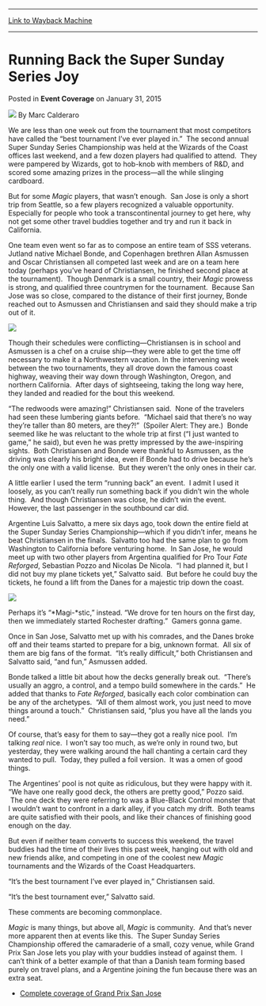 
---
[Link to Wayback Machine](https://web.archive.org/web/20150204074639/http://magic.wizards.com/en/events/coverage/gpsj2015/super-sunday-series-joy)

[_metadata_:author]:- "Marc Calderaro"
[_metadata_:description]:- "We are less than one week out from the tournament that most competitors have called the “best tournament I’ve ever played in.”  The second annual Super Sunday Series Championship was held at the Wizards of the Coast offices last weekend, and a few dozen players had qualified to attend.  They were pampered by Wizards, got to hob-knob with members of R&D, and scored some amazing prizes in the process—all the while slinging cardboard."
[_metadata_:generator]:- "Drupal 7 (http://drupal.org)"
[_metadata_:node]:- "342906"
[_metadata_:publish_date]:- "2015-01-31"
[_metadata_:source]:- "div-main-content"
[_metadata_:title]:- "Running Back the Super Sunday Series Joy"
[_metadata_:wayback_capture_timestamp]:- "2015-02-04 07:46:39"
[_metadata_:wayback_raw_url]:- "https://web.archive.org/web/20150204074639id_/http://magic.wizards.com/en/events/coverage/gpsj2015/super-sunday-series-joy"
[_metadata_:wayback_url]:- "http://magic.wizards.com/en/events/coverage/gpsj2015/super-sunday-series-joy"
---


Running Back the Super Sunday Series Joy
========================================



 Posted in **Event Coverage**
 on January 31, 2015 






![](https://media.magic.wizards.com/styles/auth_small/public/images/person/calderaro.jpg)
By Marc Calderaro










We are less than one week out from the tournament that most competitors have called the “best tournament I’ve ever played in.”  The second annual Super Sunday Series Championship was held at the Wizards of the Coast offices last weekend, and a few dozen players had qualified to attend.  They were pampered by Wizards, got to hob-knob with members of R&D, and scored some amazing prizes in the process—all the while slinging cardboard.



But for some *Magic* players, that wasn’t enough.  San Jose is only a short trip from Seattle, so a few players recognized a valuable opportunity.  Especially for people who took a transcontinental journey to get here, why not get some other travel buddies together and try and run it back in California.



One team even went so far as to compose an entire team of SSS veterans.  Jutland native Michael Bonde, and Copenhagen brethren Allan Asmussen and Oscar Christiansen all competed last week and are on a team here today (perhaps you’ve heard of Christiansen, he finished second place at the tournament).  Though Denmark is a small country, their *Magic* prowess is strong, and qualified three countrymen for the tournament.  Because San Jose was so close, compared to the distance of their first journey, Bonde reached out to Asmussen and Christiansen and said they should make a trip out of it.


![](https://media.wizards.com/2015/events/gpsj15/christensen-bonde-asmussen.jpg)


Though their schedules were conflicting—Christiansen is in school and Asmussen is a chef on a cruise ship—they were able to get the time off necessary to make it a Northwestern vacation. In the intervening week between the two tournaments, they all drove down the famous coast highway, weaving their way down through Washington, Oregon, and northern California.  After days of sightseeing, taking the long way here, they landed and readied for the bout this weekend.



“The redwoods were amazing!” Christiansen said.  None of the travelers had seen these lumbering giants before.  “Michael said that there’s no way they’re taller than 80 meters, are they?!”  (Spoiler Alert: They are.)  Bonde seemed like he was reluctant to the whole trip at first (“I just wanted to game,” he said), but even he was pretty impressed by the awe-inspiring sights.  Both Christiansen and Bonde were thankful to Asmussen, as the driving was clearly his bright idea, even if Bonde had to drive because he’s the only one with a valid license.  But they weren’t the only ones in their car.



A little earlier I used the term “running back” an event.  I admit I used it loosely, as you can’t really run something back if you didn’t win the whole thing.  And though Christiansen was close, he didn’t win the event.  However, the last passenger in the southbound car did.



Argentine Luis Salvatto, a mere six days ago, took down the entire field at the Super Sunday Series Championship—which if you didn’t infer, means he beat Christiansen in the finals.  Salvatto too had the same plan to go from Washington to California before venturing home.  In San Jose, he would meet up with two other players from Argentina qualified for Pro Tour *Fate Reforged*, Sebastian Pozzo and Nicolas De Nicola.  “I had planned it, but I did not buy my plane tickets yet,” Salvatto said.  But before he could buy the tickets, he found a lift from the Danes for a majestic trip down the coast.


![](https://media.wizards.com/2015/events/gpsj15/salvatto-nicola-pozzo.jpg)



Perhaps it’s “*Magi-*stic,” instead. “We drove for ten hours on the first day, then we immediately started Rochester drafting.”  Gamers gonna game.



Once in San Jose, Salvatto met up with his comrades, and the Danes broke off and their teams started to prepare for a big, unknown format.  All six of them are big fans of the format.  “It’s really difficult,” both Christiansen and Salvatto said, “and fun,” Asmussen added.



Bonde talked a little bit about how the decks generally break out.  “There’s usually an aggro, a control, and a tempo build somewhere in the cards.”  He added that thanks to *Fate Reforged*, basically each color combination can be any of the archetypes.  “All of them almost work, you just need to move things around a touch.”  Christiansen said, “plus you have all the lands you need.”



Of course, that’s easy for them to say—they got a really nice pool.  I’m talking *real* nice.  I won’t say too much, as we’re only in round two, but yesterday, they were walking around the hall chanting a certain card they wanted to pull.  Today, they pulled a foil version.  It was a omen of good things.



The Argentines’ pool is not quite as ridiculous, but they were happy with it.  “We have one really good deck, the others are pretty good,” Pozzo said.  The one deck they were referring to was a Blue-Black Control monster that I wouldn’t want to confront in a dark alley, if you catch my drift.  Both teams are quite satisfied with their pools, and like their chances of finishing good enough on the day.



But even if neither team converts to success this weekend, the travel buddies had the time of their lives this past week, hanging out with old and new friends alike, and competing in one of the coolest new *Magic* tournaments and the Wizards of the Coast Headquarters.



“It’s the best tournament I’ve ever played in,” Christiansen said.



“It’s the best tournament ever,” Salvatto said.



These comments are becoming commonplace.



*Magic* is many things, but above all, *Magic* is community.  And that’s never more apparent then at events like this.  The Super Sunday Series Championship offered the camaraderie of a small, cozy venue, while Grand Prix San Jose lets you play with your buddies instead of against them.  I can’t think of a better example of that than a Danish team forming based purely on travel plans, and a Argentine joining the fun because there was an extra seat.


* [Complete coverage of Grand Prix San Jose](/node/341246)

 




